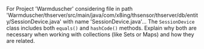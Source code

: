 For Project 'Warmduscher' considering file in path 'Warmduscher/thserver/src/main/java/com/x8ing/thsensor/thserver/db/entity/SessionDevice.java' with name 'SessionDevice.java'...
The `SessionDevice` class includes both `equals()` and `hashCode()` methods. Explain why both are necessary when working with collections (like Sets or Maps) and how they are related.